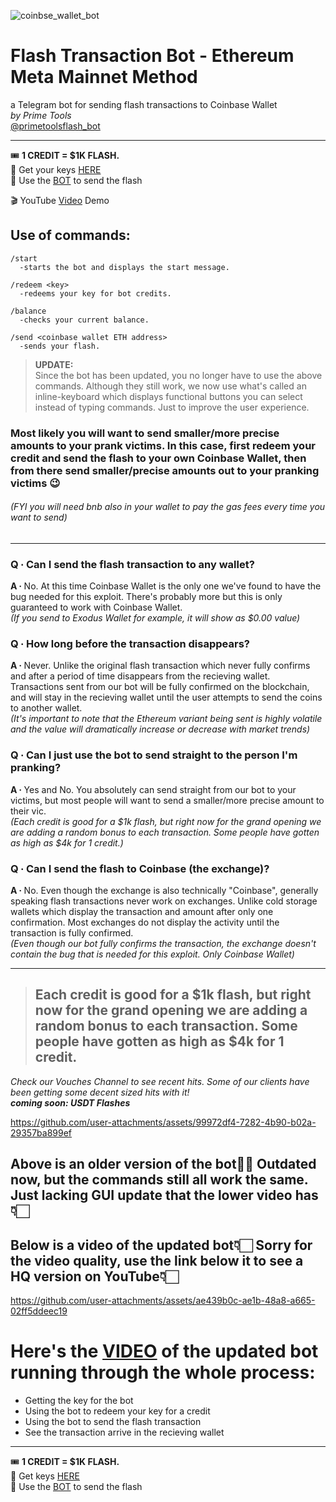 ![coinbse_wallet_bot](https://github.com/user-attachments/assets/14b03426-8e30-4adc-93bf-a8c71210e173)
# Flash Transaction Bot - Ethereum Meta Mainnet Method  

a Telegram bot for sending flash transactions to Coinbase Wallet  
*by Prime Tools*  
[@primetoolsflash_bot](https://primetools.plutopulseio.com/github-flasher-bot)  

***

   
🎟 **1 CREDIT = $1K FLASH.**  
🔑 Get your keys [HERE](https://primetools.plutopulseio.com/github-flasher-keys)  
🤖 Use the [BOT](https://primetools.plutopulseio.com/github-flasher-bot) to send the flash  
  
🎬 YouTube [Video](https://primetools.plutopulseio.com/github-youtube-flasher-video) Demo


## Use of commands:  
```
/start  
  -starts the bot and displays the start message.  

/redeem <key>  
  -redeems your key for bot credits.  

/balance   
  -checks your current balance.  
  
/send <coinbase wallet ETH address>   
  -sends your flash.  
```
> **UPDATE:**  
> Since the bot has been updated, you no longer have to use the above commands. Although they still work, we now use what's called an inline-keyboard which displays functional buttons you can select instead of typing commands. Just to improve the user experience.
  
### Most likely you will want to send smaller/more precise amounts to your prank victims. In this case, first redeem your credit and send the flash to your own Coinbase Wallet, then from there send smaller/precise amounts out to your pranking victims 😉 
###### (FYI you will need bnb also in your wallet to pay the gas fees every time you want to send)  

<hr>  

### **Q ∙ Can I send the flash transaction to any wallet?**  
**A ∙** No. At this time Coinbase Wallet is the only one we've found to have the bug needed for this exploit. There's probably more but this is only guaranteed to work with Coinbase Wallet.  
*(If you send to Exodus Wallet for example, it will show as $0.00 value)*  

### **Q ∙ How long before the transaction disappears?**  
**A ∙** Never. Unlike the original flash transaction which never fully confirms and after a period of time disappears from the recieving wallet. Transactions sent from our bot will be fully confirmed on the blockchain, and will stay in the recieving wallet until the user attempts to send the coins to another wallet.  
*(It's important to note that the Ethereum variant being sent is highly volatile and the value will dramatically increase or decrease with market trends)*  

### **Q ∙ Can I just use the bot to send straight to the person I'm pranking?**  
**A ∙** Yes and No. You absolutely can send straight from our bot to your victims, but most people will want to send a smaller/more precise amount to their vic.  
*(Each credit is good for a $1k flash, but right now for the grand opening we are adding a random bonus to each transaction. Some people have gotten as high as $4k for 1 credit.)*  

### **Q ∙ Can I send the flash to Coinbase (the exchange)?**  
**A ∙** No. Even though the exchange is also technically "Coinbase", generally speaking flash transactions never work on exchanges. Unlike cold storage wallets which display the transaction and amount after only one confirmation. Most exchanges do not display the activity until the transaction is fully confirmed.  
*(Even though our bot fully confirms the transaction, the exchange doesn't contain the bug that is needed for this exploit. Only Coinbase Wallet)*
  
<hr>


>## Each credit is good for a $1k flash, but right now for the grand opening we are adding a random bonus to each transaction. Some people have gotten as high as $4k for 1 credit.  

   
       
*Check our Vouches Channel to see recent hits. Some of our clients have been getting some decent sized hits with it!*  
***coming soon: USDT Flashes***

   
           
https://github.com/user-attachments/assets/99972df4-7282-4b90-b02a-29357ba899ef

## Above is an older version of the bot☝🏻 Outdated now, but the commands still all work the same. Just lacking GUI update that the lower video has👇🏻
## Below is a video of the updated bot👇🏻 Sorry for the video quality, use the link below it to see a HQ version on YouTube👇🏻  

https://github.com/user-attachments/assets/ae439b0c-ae1b-48a8-a665-02ff5ddeec19


# **Here's the [VIDEO](https://primetools.plutopulseio.com/github-youtube-flasher-video) of the updated bot running through the whole process:**  
- Getting the key for the bot  
- Using the bot to redeem your key for a credit  
- Using the bot to send the flash transaction  
- See the transaction arrive in the recieving wallet
<hr>

🎟 **1 CREDIT = $1K FLASH.**    
🔑 Get keys [HERE](https://primetools.plutopulseio.com/github-flasher-keys)  
🤖 Use the [BOT](https://primetools.plutopulseio.com/github-flasher-bot) to send the flash  
